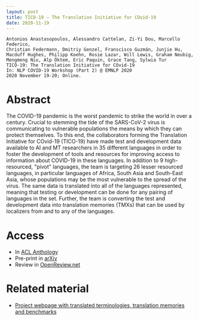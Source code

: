 ```yaml
---
layout: post
title: TICO-19 – The Translation Initiative for COvid-19
date: 2020-11-19
---
```

```
Antonios Anastasopoulos, Alessandro Cattelan, Zi-Yi Dou, Marcello Federico,
Christian Federmann, Dmitriy Genzel, Franscisco Guzmán, Junjie Hu,
Macduff Hughes, Philipp Koehn, Rosie Lazar, Will Lewis, Graham Neubig,
Mengmeng Niu, Alp Öktem, Eric Paquin, Grace Tang, Sylwia Tur
TICO-19: The Translation Initiative for COvid-19
In: NLP COVID-19 Workshop (Part 2) @ EMNLP 2020
2020 November 19-20; Online.
```

# Abstract
The COVID-19 pandemic is the worst pandemic to strike the world in over a century. Crucial to stemming the tide of the SARS-CoV-2 virus is communicating to vulnerable populations the means by which they can protect themselves.  To this end, the collaborators forming the Translation Initiative for COvid-19 (TICO-19) have made test and development data available to AI and MT researchers in 35 different languages in order to foster the development of tools and resources for improving access to information about COVID-19 in these languages. In addition to 9 high-resourced, "pivot" languages, the team is targeting 26 lesser resourced languages, in particular languages of Africa, South Asia and South-East Asia, whose populations may be the most vulnerable to the spread of the virus. The same data is translated into all of the languages represented, meaning that testing or development can be done for any pairing of languages in the set. Further, the team is converting the test and development data into translation memories (TMXs) that can be used by localizers from and to any of the languages.

# Access

- In <a href="https://www.aclweb.org/anthology/2020.nlpcovid19-2.5/" target="_blank">ACL Anthology</a>
- Pre-print in <a href="https://arxiv.org/abs/2007.01788" target="_blank">arXiv</a>
- Review in <a href="https://openreview.net/forum?id=-0xPrt01VXD" target="_blank">OpenReview.net</a>

# Related material

- <a href="https://tico-19.github.io/" target="_blank">Project webpage with translated terminologies, translation memories and benchmarks</a>
